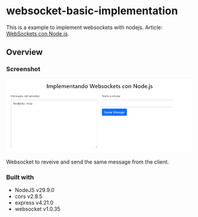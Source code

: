 # websocket-basic-implementation

This is a example to implement websockets with nodejs.
Article: [WebSockets con Node.js](https://www.jacobsoft.com.mx/en/implementacion-de-websockets-con-node-js/).

## Overview

### Screenshot

![](./preview/preview-screen.png)

Websocket to reveive and send the same message from the client.

### Built with

- NodeJS v29.9.0
- cors v2.8.5
- express v4.21.0
- websocket v1.0.35
